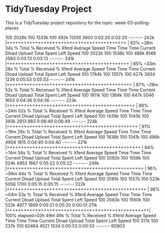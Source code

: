 # TidyTuesday Project

This is a TidyTuesday project repository for the topic: week-03-polling-places

100 2026k  100 1533k  100  492k  11209   3600  0:02:20  0:02:20 --:--:--  242k
  |++++++++++++++++++++++++++++++++++++++++++        | 83% ~38m 34s        % Total    % Received % Xferd  Average Speed   Time    Time     Time  Current
                                 Dload  Upload   Total   Spent    Left  Speed
100 2022k  100 1536k  100  486k   8149   2583  0:03:13  0:03:13 --:--:--  241k
  |+++++++++++++++++++++++++++++++++++++++++++       | 85% ~33m 28s        % Total    % Received % Xferd  Average Speed   Time    Time     Time  Current
                                 Dload  Upload   Total   Spent    Left  Speed
100 1784k  100 1357k  100  427k   3934   1239  0:05:53  0:05:53 --:--:--  241k
  |++++++++++++++++++++++++++++++++++++++++++++      | 87% ~28m 52s        % Total    % Received % Xferd  Average Speed   Time    Time     Time  Current
                                 Dload  Upload   Total   Spent    Left  Speed
100 1811k  100 1364k  100  447k   5046   1653  0:04:36  0:04:36 --:--:--  223k
  |+++++++++++++++++++++++++++++++++++++++++++++     | 89% ~24m 02s        % Total    % Received % Xferd  Average Speed   Time    Time     Time  Current
                                 Dload  Upload   Total   Spent    Left  Speed
100 1439k  100 1045k  100  393k   2613    983  0:06:49  0:06:49 --:--:--  224k
  |++++++++++++++++++++++++++++++++++++++++++++++    | 91% ~19m 26s        % Total    % Received % Xferd  Average Speed   Time    Time     Time  Current
                                 Dload  Upload   Total   Spent    Left  Speed
100 1838k  100 1341k  100  496k   4904   1815  0:04:40  0:04:40 --:--:--  221k
  |+++++++++++++++++++++++++++++++++++++++++++++++   | 94% ~14m 34s        % Total    % Received % Xferd  Average Speed   Time    Time     Time  Current
                                 Dload  Upload   Total   Spent    Left  Speed
100 2082k  100 1558k  100  524k   4953   1667  0:05:22  0:05:22 --:--:--  246k
  |++++++++++++++++++++++++++++++++++++++++++++++++  | 96% ~09m 44s        % Total    % Received % Xferd  Average Speed   Time    Time     Time  Current
                                 Dload  Upload   Total   Spent    Left  Speed
100 2081k  100 1557k  100  523k   5058   1700  0:05:15  0:05:15 --:--:--  222k
  |+++++++++++++++++++++++++++++++++++++++++++++++++ | 98% ~04m 53s        % Total    % Received % Xferd  Average Speed   Time    Time     Time  Current
                                 Dload  Upload   Total   Spent    Left  Speed
100 2083k  100 1560k  100  523k   4977   1669  0:05:21  0:05:20  0:00:01  211k
  |++++++++++++++++++++++++++++++++++++++++++++++++++| 100% elapsed=03h 49m 49s  % Total    % Received % Xferd  Average Speed   Time    Time     Time  Current
                                 Dload  Upload   Total   Spent    Left  Speed
100  317k  100  237k  100 82464   4521   1534  0:00:53  0:00:53 --:--:-- 60903